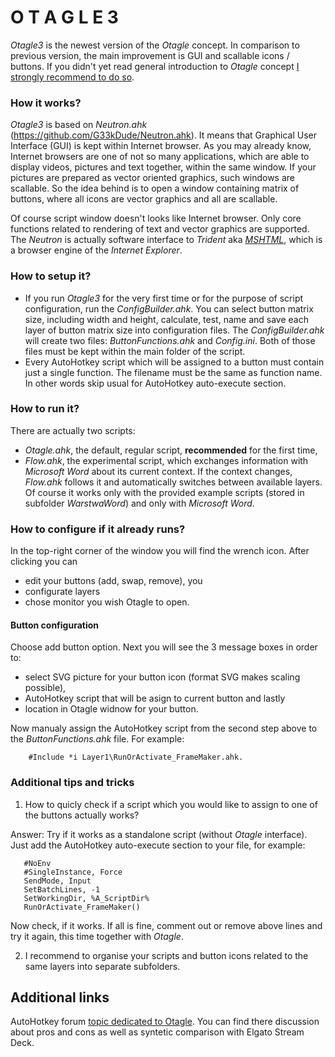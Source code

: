 # O T A G L E 3
*Otagle3* is the newest version of the *Otagle* concept. In comparison to previous version, the main improvement is GUI and scallable icons / buttons. If you didn't yet read general introduction to *Otagle* concept [I strongly recommend to do so](https://github.com/mslonik/Otagle).

### How it works?
*Otagle3* is based on *Neutron.ahk* (https://github.com/G33kDude/Neutron.ahk). It means that Graphical User Interface (GUI) is kept within Internet browser. As you may already know, Internet browsers are one of not so many applications, which are able to display videos, pictures and text together, within the same window. If your pictures are prepared as vector oriented graphics, such windows are scallable. So the idea behind is to open a window containing matrix of buttons, where all icons are vector graphics and all are scallable. 

Of course script window doesn't looks like Internet browser. Only core functions related to rendering of text and vector graphics are supported. The *Neutron* is actually software interface to *Trident* aka [*MSHTML*](https://en.wikipedia.org/wiki/Trident_(software)), which is a browser engine of the *Internet Explorer*. 

### How to setup it?
- If you run *Otagle3* for the very first time or for the purpose of script configuration, run the *ConfigBuilder.ahk*. You can select button matrix size, including width and height, calculate, test, name and save each layer of button matrix size into configuration files. The *ConfigBuilder.ahk* will create two files: *ButtonFunctions.ahk* and *Config.ini*. Both of those files must be kept within the main folder of the script.
- Every AutoHotkey script which will be assigned to a button must contain just a single function. The filename must be the same as function name. In other words skip usual for AutoHotkey auto-execute section.

### How to run it?
There are actually two scripts:
- *Otagle.ahk*, the default, regular script, **recommended** for the first time,
- *Flow.ahk*, the experimental script, which exchanges information with *Microsoft Word* about its current context. If the context changes, *Flow.ahk* follows it and automatically switches between available layers. Of course it works only with the provided example scripts (stored in subfolder *WarstwaWord*) and only with *Microsoft Word*.

### How to configure if it already runs?
In the top-right corner of the window you will find the wrench icon. After clicking you can 
- edit your buttons (add, swap, remove), you
- configurate layers 
- chose monitor you wish Otagle to open.

#### Button configuration
Choose add button option. Next you will see the 3 message boxes in order to: 
- select SVG picture for your button icon (format SVG makes scaling possible), 
- AutoHotkey script that will be asign to current button and lastly 
- location in Otagle widnow for your button.

Now manualy assign the AutoHotkey script from the second step above to the *ButtonFunctions.ahk* file. For example: 

```AutoHotkey
    #Include *i Layer1\RunOrActivate_FrameMaker.ahk. 
```

### Additional tips and tricks
1. How to quicly check if a script which you would like to assign to one of the buttons actually works? 

Answer: Try if it works as a standalone script (without *Otagle* interface). Just add the AutoHotkey auto-execute section to your file, for example:
 ```AutoHotkey
    #NoEnv
    #SingleInstance, Force
    SendMode, Input
    SetBatchLines, -1
    SetWorkingDir, %A_ScriptDir%
    RunOrActivate_FrameMaker()
```
Now check, if it works. If all is fine, comment out or remove above lines and try it again, this time together with *Otagle*.

2. I recommend to organise your scripts and button icons related to the same layers into separate subfolders.


## Additional links

AutoHotkey forum [topic dedicated to Otagle](https://www.autohotkey.com/boards/viewtopic.php?t=69690). You can find there discussion about pros and cons as well as syntetic comparison with Elgato Stream Deck.